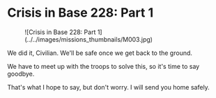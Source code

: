 # Crisis in Base 228: Part 1

<figure markdown>
  ![Crisis in Base 228: Part 1](../../images/missions_thumbnails/M003.jpg)
</figure>

We did it, Civilian.
We'll be safe once we get back to the ground.

We have to meet up with the troops to solve this, so it's time to say goodbye.

That's what I hope to say, but don't worry. I will send you home safely.
